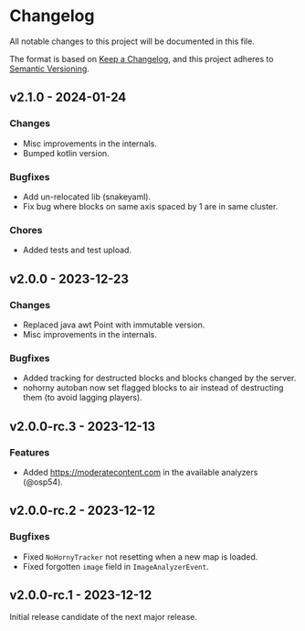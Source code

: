 # Changelog

All notable changes to this project will be documented in this file.

The format is based on [Keep a Changelog](http://keepachangelog.com/),
and this project adheres to [Semantic Versioning](http://semver.org/).

## v2.1.0 - 2024-01-24

### Changes

- Misc improvements in the internals.
- Bumped kotlin version.

### Bugfixes

- Add un-relocated lib (snakeyaml).
- Fix bug where blocks on same axis spaced by 1 are in same cluster.

### Chores

- Added tests and test upload.

## v2.0.0 - 2023-12-23

### Changes

- Replaced java awt Point with immutable version.
- Misc improvements in the internals.

### Bugfixes

- Added tracking for destructed blocks and blocks changed by the server.
- nohorny autoban now set flagged blocks to air instead of destructing them (to avoid lagging players).

## v2.0.0-rc.3 - 2023-12-13

### Features

- Added https://moderatecontent.com in the available analyzers (@osp54).

## v2.0.0-rc.2 - 2023-12-12

### Bugfixes

- Fixed `NoHornyTracker` not resetting when a new map is loaded.
- Fixed forgotten `image` field in `ImageAnalyzerEvent`.

## v2.0.0-rc.1 - 2023-12-12

Initial release candidate of the next major release.
